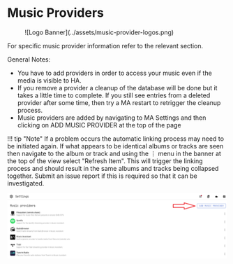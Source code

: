 # Music Providers
<figure markdown>
  ![Logo Banner](../assets/music-provider-logos.png)
</figure>

For specific music provider information refer to the relevant section.

General Notes:

- You have to add providers in order to access your music even if the media is visible to HA.
- If you remove a provider a cleanup of the database will be done but it takes a little time to complete. If you still see entries from a deleted provider after some time, then try a MA restart to retrigger the cleanup process.
- Music providers are added by navigating to MA Settings and then clicking on ADD MUSIC PROVIDER at the top of the page

!!! tip "Note" 
    If a problem occurs the automatic linking process may need to be initiated again. If what appears to be identical albums or tracks are seen then navigate to the album or track and using the ⋮ menu in the banner at the top of the view select "Refresh Item". This will trigger the linking process and should result in the same albums and tracks being collapsed together. Submit an issue report if this is required so that it can be investigated.

![image](../assets/screenshots/add-music-provider.png)
